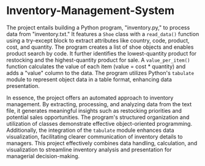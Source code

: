 # Inventory-Management-System
The project entails building a Python program, "inventory.py," to process data from "inventory.txt." It features a `Shoe` class with a `read_data()` function using a try-except block to extract attributes like country, code, product, cost, and quantity. The program creates a list of shoe objects and enables product search by code. It further identifies the lowest-quantity product for restocking and the highest-quantity product for sale. A `value_per_item()` function calculates the value of each item (value = cost * quantity) and adds a "value" column to the data. The program utilizes Python's `tabulate` module to represent object data in a table format, enhancing data presentation.

In essence, the project offers an automated approach to inventory management. By extracting, processing, and analyzing data from the text file, it generates meaningful insights such as restocking priorities and potential sales opportunities. The program's structured organization and utilization of classes demonstrate effective object-oriented programming. Additionally, the integration of the `tabulate` module enhances data visualization, facilitating clearer communication of inventory details to managers. This project effectively combines data handling, calculation, and visualization to streamline inventory analysis and presentation for managerial decision-making.

